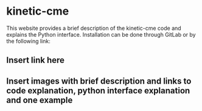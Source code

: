 # kinetic-cme

This website provides a brief description of the kinetic-cme code and explains the Python interface.
Installation can be done through GitLab or by the following link:

## Insert link here

## Insert images with brief description and links to code explanation, python interface explanation and one example